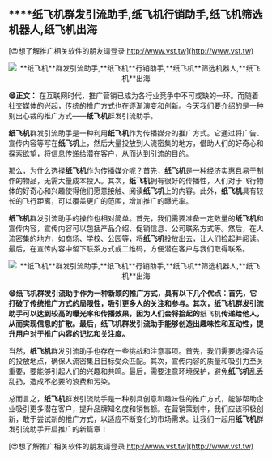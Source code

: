 ## ****纸飞机**群发引流助手,**纸飞机**行销助手,**纸飞机**筛选机器人,**纸飞机**出海**

[😍想了解推广相关软件的朋友请登录 http://www.vst.tw](http://www.vst.tw)

 <center><img src="https://vst.tw/MP4/tuiguang/png/0.png" alt="**纸飞机**群发引流助手,**纸飞机**行销助手,**纸飞机**筛选机器人,**纸飞机**出海"></center>

**😄正文：**
在互联网时代，推广营销已成为各行业竞争中不可或缺的一环。而随着社交媒体的兴起，传统的推广方式也在逐渐演变和创新。今天我们要介绍的是一种别出心裁的推广方式——**纸飞机**群发引流助手。

**纸飞机**群发引流助手是一种利用**纸飞机**作为传播媒介的推广方式。它通过将广告、宣传内容等写在**纸飞机**上，然后大量投放到人流密集的地方，借助人们的好奇心和探索欲望，将信息传递给潜在客户，从而达到引流的目的。

那么，为什么选择**纸飞机**作为传播媒介呢？首先，**纸飞机**是一种经济实惠且易于制作的物品，无需大量成本投入。其次，**纸飞机**拥有很好的传播性，人们对于飞行物体的好奇心和兴趣使得他们愿意接触、阅读**纸飞机**上的内容。此外，**纸飞机**具有较长的飞行距离，可以覆盖更广的范围，增加推广的曝光率。

**纸飞机**群发引流助手的操作也相对简单。首先，我们需要准备一定数量的**纸飞机**和宣传内容，宣传内容可以包括产品介绍、促销信息、公司联系方式等。然后，在人流密集的地方，如商场、学校、公园等，将**纸飞机**投放出去，让人们捡起并阅读。最后，在宣传内容中留下联系方式或二维码，方便潜在客户与我们取得联系。

 <center><img src="https://vst.tw/MP4/tuiguang/png/7.png" alt="**纸飞机**群发引流助手,**纸飞机**行销助手,**纸飞机**筛选机器人,**纸飞机**出海"></center>

**😄**纸飞机**群发引流助手作为一种新颖的推广方式，具有以下几个优点：首先，它打破了传统推广方式的局限性，吸引更多人的关注和参与。其次，**纸飞机**群发引流助手可以达到较高的曝光率和传播效果，因为人们会将拾起的**纸飞机**传递给他人，从而实现信息的扩散。最后，**纸飞机**群发引流助手能够创造出趣味性和互动性，提升用户对于推广内容的记忆和关注度。**

当然，**纸飞机**群发引流助手也存在一些挑战和注意事项。首先，我们需要选择合适的投放地点，确保人流密集且目标受众匹配。其次，宣传内容的质量和吸引力至关重要，要能够引起人们的兴趣和共鸣。最后，需要注意环境保护，避免**纸飞机**乱丢乱扔，造成不必要的浪费和污染。

总而言之，**纸飞机**群发引流助手是一种别具创意和趣味性的推广方式，能够帮助企业吸引更多潜在客户，提升品牌知名度和销售额。在营销策划中，我们应该积极创新，敢于尝试新的推广方式，以适应不断变化的市场需求。让我们一起用**纸飞机**群发引流助手开启推广的新篇章！

[😍想了解推广相关软件的朋友请登录 http://www.vst.tw](http://www.vst.tw)



